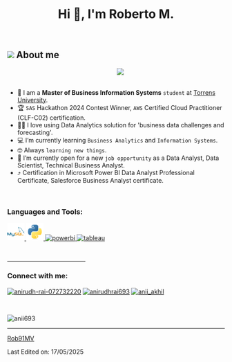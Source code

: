 
<h1 align="center">Hi 👋, I'm Roberto M.</h1>




<p align="left"> <a href="https://twitter.com/" target="blank"><img src="https://img.shields.io/twitter/follow/?logo=twitter&style=for-the-badge" alt="" /></a> </p>

## <picture><img src = "https://github.com/7oSkaaa/7oSkaaa/blob/main/Images/about_me.gif?raw=true" width = 50px></picture> About me

<picture> <img align="right" src="https://github.com/7oSkaaa/7oSkaaa/blob/main/Images/Right_Side.gif?raw=true" width = 250px></picture>

<br><br>

- :school: I am a **Master of Business Information Systems** `student` at [Torrens University](https://www.torrens.edu.au/).
- :trophy: `SAS` Hackathon 2024 Contest Winner, `AWS` Certified Cloud Practitioner (CLF-C02) certification.
- :technologist: I love using Data Analytics solution for 'business data challenges and forecasting'.
- :computer: I’m currently learning `Business Analytics` and `Information Systems`.
- :nerd_face: Always `learning new things`.
- :thinking: I’m currently open for a new `job opportunity` as a Data Analyst, Data Scientist, Technical Business Analyst.
- ⤴️ Certification in Microsoft Power BI Data Analyst Professional Certificate, Salesforce Business Analyst certificate.
<br>

<h3 align="left">Languages and Tools:</h3>
<p align="left"> <a href="https://www.mysql.com/" target="_blank" rel="noreferrer"> <img src="https://raw.githubusercontent.com/devicons/devicon/master/icons/mysql/mysql-original-wordmark.svg" alt="mysql" width="40" height="40"/> </a> <a href="https://www.python.org" target="_blank" rel="noreferrer"> <img src="https://raw.githubusercontent.com/devicons/devicon/master/icons/python/python-original.svg" alt="python" width="40" height="40"/> </a>  <a href="https://powerbi.microsoft.com/" target="_blank" rel="noreferrer"> <img src="https://upload.wikimedia.org/wikipedia/commons/c/cf/New_Power_BI_Logo.svg" alt="powerbi" width="40" height="40"/> </a> 
<a href="https://www.tableau.com/" target="_blank" rel="noreferrer"> <img src="https://play-lh.googleusercontent.com/mOnDUzDzCg17hGNgAkMAnaR8dAcT8WwyBfkKqJtSRC0MdNZ4RrNR01GK0PrgEFA_NFM=w240-h480-rw" alt="tableau" width="40" height="40"/> </a> 
</p> <br>

<hr width="36%" >

<h3 align="left">Connect with me:</h3>
<p align="left">
<a href="https://www.linkedin.com/in/robmamani/" target="blank"><img align="center" src="https://raw.githubusercontent.com/rahuldkjain/github-profile-readme-generator/master/src/images/icons/Social/linked-in-alt.svg" alt="anirudh-rai-072732220" height="30" width="40" /></a>
<a href="https://www.kaggle.com/robertomamanivilla" target="blank"><img align="center" src="https://raw.githubusercontent.com/rahuldkjain/github-profile-readme-generator/master/src/images/icons/Social/kaggle.svg" alt="anirudhrai693" height="30" width="40" /></a>
<a href="https://instagram.com/rmmniv/" target="blank"><img align="center" src="https://raw.githubusercontent.com/rahuldkjain/github-profile-readme-generator/master/src/images/icons/Social/instagram.svg" alt="anii_akhil" height="30" width="40" /></a>
</p>
<br>
<p align="left"> <img src="https://komarev.com/ghpvc/?username=anii693&label=Profile%20views&color=0e75b6&style=flat" alt="anii693" /> </p>

------


[Rob91MV](https://github.com/Rob91MV)

Last Edited on: 17/05/2025
